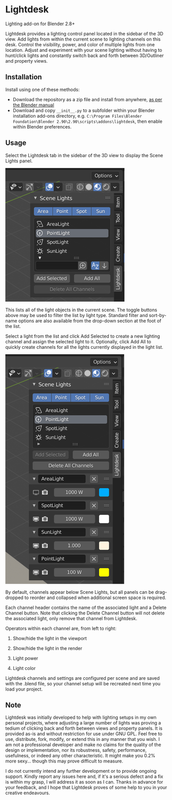 # Lightdesk

Lighting add-on for Blender 2.8+

Lightdesk provides a lighting control panel located in the sidebar of the 3D view.
Add lights from within the current scene to lighting channels on this desk. Control the visibility, power, and color of multiple lights from one location. Adjust and experiment with your scene lighting without having to hunt/click lights and constantly switch back and forth between 3D/Outliner and property views.

## Installation
Install using one of these methods:

* Download the repository as a zip file and install from anywhere, [as per the Blender manual](https://docs.blender.org/manual/en/latest/editors/preferences/addons.html)
* Download and copy `__init__.py` to a subfolder within your Blender installation add-ons directory, e.g. `C:\Program Files\Blender Foundation\Blender 2.90\2.90\scripts\addons\lightdesk`, then enable within Blender preferences.

## Usage

Select the Lightdesk tab in the sidebar of the 3D view to display the Scene Lights panel.

![Light selection](lights.png)

This lists all of the light objects in the current scene. The toggle buttons above may be used to filter the list by light type. Standard filter and sort-by-name options are also available from the drop-down section at the foot of the list.

Select a light from the list and click Add Selected to create a new lighting channel and assign the selected light to it.
Optionally, click Add All to quickly create channels for all the lights currently displayed in the light list.

![Light selection](channels.png)

By default, channels appear below Scene Lights, but all panels can be drag-dropped to reorder and collapsed when additional screen space is required.

Each channel header contains the name of the associated light and a Delete Channel button. Note that clicking the Delete Channel button will not delete the associated light, only remove that channel from Lightdesk.

Operators within each channel are, from left to right:

1. Show/hide the light in the viewport

2. Show/hide the light in the render

3. Light power

4. Light color


Lightdesk channels and settings are configured per scene and are saved with the .blend file, so your channel setup will be recreated next time you load your project.


## Note

Lightdesk was initially developed to help with lighting setups in my own personal projects, where adjusting a large number of lights was proving a tedium of clicking back and forth between views and property panels. It is provided as-is and without restriction for use under GNU GPL. Feel free to use, distribute, fork, modify, or extend this in any manner that you wish. I am not a professional developer and make no claims for the quality of the design or implementation, nor its robustness, safety, performance, usefulness, or indeed any other characteristic. It might make you 0.2% more sexy... though this may prove difficult to measure.

I do not currently intend any further development or to provide ongoing support. Kindly report any issues here and, if it's a serious defect and a fix is within my grasp, I will address it as soon as I can. Thanks in advance for your feedback, and I hope that Lightdesk proves of some help to you in your creative endeavours.
